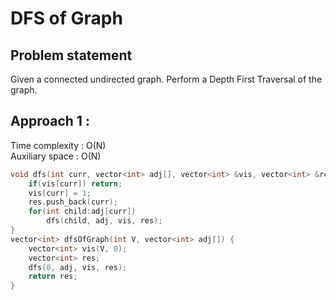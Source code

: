 # DFS of Graph

## Problem statement

Given a connected undirected graph. Perform a Depth First Traversal of the graph.

## Approach 1 : 

Time complexity : O(N)  
Auxiliary space : O(N)

```cpp
void dfs(int curr, vector<int> adj[], vector<int> &vis, vector<int> &res) {
    if(vis[curr]) return;
    vis[curr] = 1;
    res.push_back(curr);
    for(int child:adj[curr])
        dfs(child, adj, vis, res);
}
vector<int> dfsOfGraph(int V, vector<int> adj[]) {
    vector<int> vis(V, 0);
    vector<int> res;
    dfs(0, adj, vis, res);
    return res;
}
```
